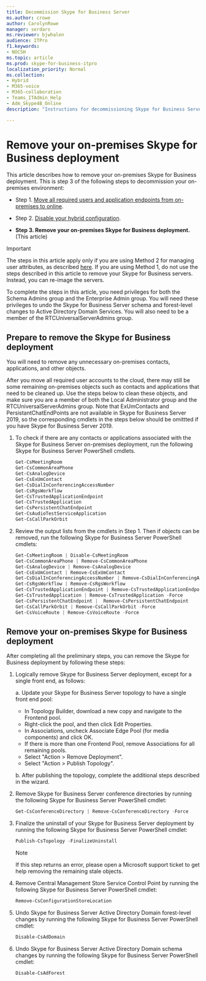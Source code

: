 ```yaml
---
title: Decommission Skype for Business Server
ms.author: crowe
author: CarolynRowe
manager: serdars
ms.reviewer: bjwhalen
audience: ITPro
f1.keywords:
- NOCSH
ms.topic: article
ms.prod: skype-for-business-itpro
localization_priority: Normal
ms.collection: 
- Hybrid 
- M365-voice
- M365-collaboration
- Teams_ITAdmin_Help
- Adm_Skype4B_Online
description: "Instructions for decommissioning Skype for Business Server."

---
```


# Remove your on-premises Skype for Business deployment

This article describes how to remove your on-premises Skype for Business deployment. This is step 3 of the following steps to decommission your on-premises environment:

- Step 1. [Move all required users and application endpoints from on-premises to online](decommission-move-on-prem-users.md). 

- Step 2. [Disable your hybrid configuration](decommission-disable-hybrid.md).

- **Step 3. Remove your on-premises Skype for Business deployment.** (This article)


> [!IMPORTANT] 
> The steps in this article apply only if you are using Method 2 for managing user attributes, as described [here](cloud-consolidation-disabling-hybrid.md#method-2---clear-skype-for-business-attributes-for-all-on-premises-users-in-active-directory). 
If you are using Method 1, do not use the steps described in this article to remove your Skype for Business servers. Instead, you can re-image the servers.

To complete the steps in this article, you need privileges for both the Schema Admins group and the Enterprise Admin group. You will need these privileges to undo the Skype for Business Server schema and forest-level changes to Active Directory Domain Services. You will also need to be a member of the RTCUniversalServerAdmins group.


## Prepare to remove the Skype for Business deployment

You will need to remove any unnecessary on-premises contacts, applications, and other objects.

After you move all required user accounts to the cloud, there may still be some remaining on-premises objects such as contacts and applications that need to be cleaned up. Use the steps below to clean these objects, and make sure you are a member of both the Local Administrator group and the RTCUniversalServerAdmins group. Note that ExUmContacts and PersistantChatEndPoints are not available in Skype for Business Server 2019, so the corresponding cmdlets in the steps below should be omittted if you have Skype for Business Server 2019.

1. To check if there are any contacts or applications associated with the Skype for Business Server on-premises deployment, run the following Skype for Business Server PowerShell cmdlets.

   ```PowerShell
   Get-CsMeetingRoom
   Get-CsCommonAreaPhone
   Get-CsAnalogDevice
   Get-CsExUmContact
   Get-CsDialInConferencingAccessNumber
   Get-CsRgsWorkflow
   Get-CsTrustedApplicationEndpoint
   Get-CsTrustedApplication
   Get-CsPersistentChatEndpoint
   Get-CsAudioTestServiceApplication
   Get-CsCallParkOrbit
   ```
2. Review the output lists from the cmdlets in Step 1. Then if objects can be removed, run the following Skype for Business Server PowerShell cmdlets:

   ```PowerShell
   Get-CsMeetingRoom | Disable-CsMeetingRoom
   Get-CsCommonAreaPhone | Remove-CsCommonAreaPhone 
   Get-CsAnalogDevice | Remove-CsAnalogDevice
   Get-CsExUmContact | Remove-CsExUmContact
   Get-CsDialInConferencingAccessNumber | Remove-CsDialInConferencingAccessNumber
   Get-CsRgsWorkflow | Remove-CsRgsWorkflow
   Get-CsTrustedApplicationEndpoint | Remove-CsTrustedApplicationEndpoint
   Get-CsTrustedApplication | Remove-CsTrustedApplication -Force
   Get-CsPersistentChatEndpoint |  Remove-CsPersistentChatEndpoint
   Get-CsCallParkOrbit | Remove-CsCallParkOrbit -Force
   Get-CsVoiceRoute | Remove-CsVoiceRoute -Force
   ```
## Remove your on-premises Skype for Business deployment

After completing all the preliminary steps, you can remove the Skype for Business deployment by following these steps:

1. Logically remove Skype for Business Server deployment, except for a single front end, as follows:

   a. Update your Skype for Business Server topology to have a single front end pool:

     - In Topology Builder, download a new copy and navigate to the Frontend pool.
     - Right-click the pool, and then click Edit Properties.
     - In Associations, uncheck Associate Edge Pool (for media components) and click OK.
     - If there is more than one Frontend Pool, remove Associations for all remaining pools.
     - Select "Action > Remove Deployment".
     - Select "Action > Publish Topology".

    b. After publishing the topology, complete the additional steps described in the wizard.

2. Remove Skype for Business Server conference directories by running the following Skype for Business Server PowerShell cmdlet:

   ```PowerShell
   Get-CsConferenceDirectory | Remove-CsConferenceDirectory -Force
   ```

3. Finalize the uninstall of your Skype for Business Server deployment by running the following Skype for Business Server PowerShell cmdlet:

   ```PowerShell
   Publish-CsTopology -FinalizeUninstall
   ```
   > [!NOTE]
   > If this step returns an error, please open a Microsoft support ticket to get help removing the remaining stale objects.

4. Remove Central Management Store Service Control Point by running the following Skype for Business Server PowerShell cmdlet:

   ```PowerShell
   Remove-CsConfigurationStoreLocation
   ``` 

5. Undo Skype for Business Server Active Directory Domain forest-level changes by running the following Skype for Business Server PowerShell cmdlet:

   ```PowerShell
   Disable-CsAdDomain
   ```
6. Undo Skype for Business Server Active Directory Domain schema changes by running the following Skype for Business Server PowerShell cmdlet:

   ```PowerShell
   Disable-CsAdForest
   ```













